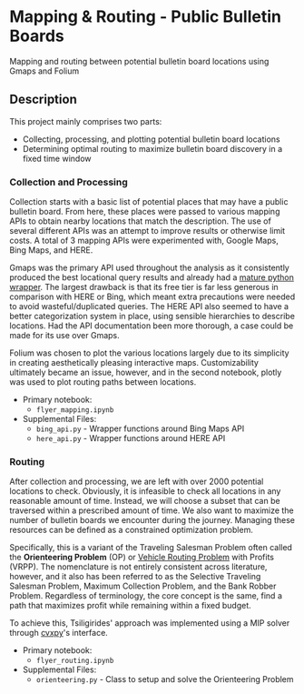 # Mapping & Routing - Public Bulletin Boards
Mapping and routing between potential bulletin board locations using Gmaps and Folium

## Description
This project mainly comprises two parts:
* Collecting, processing, and plotting potential bulletin board locations
* Determining optimal routing to maximize bulletin board discovery in a fixed time window

### Collection and Processing
Collection starts with a basic list of potential places that may have a public bulletin board. From here, these places were passed to various mapping APIs to obtain nearby locations that match the description. The use of several different APIs was an attempt to improve results or otherwise limit costs. A total of 3 mapping APIs were experimented with, Google Maps, Bing Maps, and HERE. 

Gmaps was the primary API used throughout the analysis as it consistently produced the best locational query results and already had a [mature python wrapper](https://github.com/googlemaps/google-maps-services-python). The largest drawback is that its free tier is far less generous in comparison with HERE or Bing, which meant extra precautions were needed to avoid wasteful/duplicated queries. The HERE API also seemed to have a better categorization system in place, using sensible hierarchies to describe locations. Had the API documentation been more thorough, a case could be made for its use over Gmaps. 

Folium was chosen to plot the various locations largely due to its simplicity in creating aesthetically pleasing interactive maps. Customizability ultimately became an issue, however, and in the second notebook, plotly was used to plot routing paths between locations.

* Primary notebook: 
  * `flyer_mapping.ipynb`
* Supplemental Files: 
  * `bing_api.py` - Wrapper functions around Bing Maps API  
  * `here_api.py` - Wrapper functions around HERE API 


### Routing
After collection and processing, we are left with over 2000 potential locations to check. Obviously, it is infeasible to check all locations in any reasonable amount of time. Instead, we will choose a subset that can be traversed within a prescribed amount of time. We also want to maximize the number of bulletin boards we encounter during the journey. Managing these resources can be defined as a constrained optimization problem. 

Specifically, this is a variant of the Traveling Salesman Problem often called the **Orienteering Problem** (OP) or [Vehicle Routing Problem](https://en.wikipedia.org/wiki/Vehicle_routing_problem) with Profits (VRPP). The nomenclature is not entirely consistent across literature, however, and it also has been referred to as the Selective Traveling Salesman Problem, Maximum Collection Problem, and the Bank Robber Problem. Regardless of terminology, the core concept is the same, find a path that maximizes profit while remaining within a fixed budget.

To achieve this, Tsiligirides' approach was implemented using a MIP solver through [cvxpy](https://www.cvxpy.org/)'s interface. 

* Primary notebook: 
  * `flyer_routing.ipynb`
* Supplemental Files: 
  * `orienteering.py` - Class to setup and solve the Orienteering Problem
